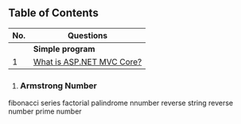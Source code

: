 ## Table of Contents

| No. | Questions |
| --- | --------- |
||**Simple program**|
|1   |	[What is ASP.NET MVC Core?](#what-is-asp.net-mvc-core)	|


1. ### Armstrong Number 

fibonacci series
factorial
palindrome nnumber
reverse string
reverse number
prime number
